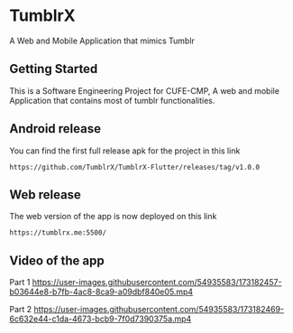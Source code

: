# TumblrX
 A Web and Mobile Application that mimics Tumblr
 
 ## Getting Started
 This is a Software Engineering Project for CUFE-CMP, A web and mobile Application that contains most of tumblr functionalities.
 
 ## Android release
 You can find the first full release apk for the project in this link
 ```
 https://github.com/TumblrX/TumblrX-Flutter/releases/tag/v1.0.0
 ```
 ## Web release 
 The web version of the app is now deployed on this link
 ```
 https://tumblrx.me:5500/
 ```
 ## Video of the app
 Part 1
https://user-images.githubusercontent.com/54935583/173182457-b03644e8-b7fb-4ac8-8ca9-a09dbf840e05.mp4

Part 2
https://user-images.githubusercontent.com/54935583/173182469-6c632e44-c1da-4673-bcb9-7f0d7390375a.mp4

